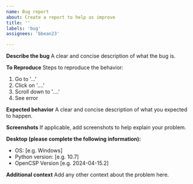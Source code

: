 ```yaml
---
name: Bug report
about: Create a report to help us improve
title: ''
labels: 'bug'
assignees: 'bbean23'

---
```


**Describe the bug**
A clear and concise description of what the bug is.

**To Reproduce**
Steps to reproduce the behavior:
1. Go to '...'
2. Click on '....'
3. Scroll down to '....'
4. See error

**Expected behavior**
A clear and concise description of what you expected to happen.

**Screenshots**
If applicable, add screenshots to help explain your problem.

**Desktop (please complete the following information):**
 - OS: [e.g. Windows]
 - Python version: [e.g. 10.7]
 - OpenCSP Version [e.g. 2024-04-15.2]

**Additional context**
Add any other context about the problem here.
